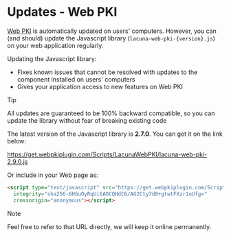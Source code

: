 ﻿# Updates - Web PKI

[Web PKI](index.md) is automatically updated on users' computers. However, you can (and should) update the Javascript library
(`lacuna-web-pki-{version}.js`) on your web application regularly.

Updating the Javascript library:

* Fixes known issues that cannot be resolved with updates to the component installed on users' computers
* Gives your application access to new features on Web PKI

> [!TIP]
> All updates are guaranteed to be 100% backward compatible, so you can update the library without fear of breaking existing code

The latest version of the Javascript library is **2.7.0**. You can get it on the link below:

https://get.webpkiplugin.com/Scripts/LacunaWebPKI/lacuna-web-pki-2.9.0.js

Or include in your Web page as:
```html
<script type="text/javascript" src="https://get.webpkiplugin.com/Scripts/LacunaWebPKI/lacuna-web-pki-2.9.0.js"
  integrity="sha256-6HGuOyRqUi6AOCQHdC6/AG2Cty7d8+gtwtFXzr1oUfg="
  crossorigin="anonymous"></script>
```

> [!NOTE]
> Feel free to refer to that URL directly, we will keep it online permanently.
